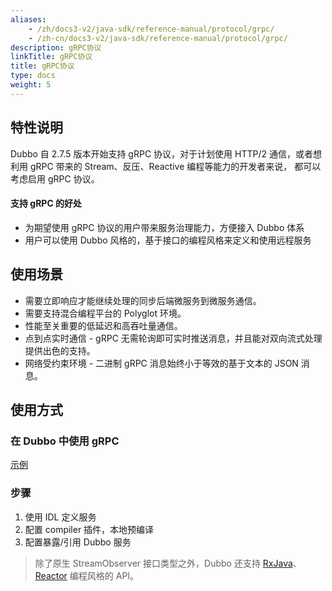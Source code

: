 ```yaml
---
aliases:
    - /zh/docs3-v2/java-sdk/reference-manual/protocol/grpc/
    - /zh-cn/docs3-v2/java-sdk/reference-manual/protocol/grpc/
description: gRPC协议
linkTitle: gRPC协议
title: gRPC协议
type: docs
weight: 5
---
```








## 特性说明
Dubbo 自 2.7.5 版本开始支持 gRPC 协议，对于计划使用 HTTP/2 通信，或者想利用 gRPC 带来的 Stream、反压、Reactive 编程等能力的开发者来说，
都可以考虑启用 gRPC 协议。

#### 支持 gRPC 的好处
* 为期望使用 gRPC 协议的用户带来服务治理能力，方便接入 Dubbo 体系
* 用户可以使用 Dubbo 风格的，基于接口的编程风格来定义和使用远程服务

## 使用场景

- 需要立即响应才能继续处理的同步后端微服务到微服务通信。
- 需要支持混合编程平台的 Polyglot 环境。
- 性能至关重要的低延迟和高吞吐量通信。
- 点到点实时通信 - gRPC 无需轮询即可实时推送消息，并且能对双向流式处理提供出色的支持。
- 网络受约束环境 - 二进制 gRPC 消息始终小于等效的基于文本的 JSON 消息。

## 使用方式
### 在 Dubbo 中使用 gRPC
[示例](https://github.com/apache/dubbo-samples/tree/master/3-extensions/protocol/dubbo-samples-grpc)

### 步骤
1. 使用 IDL 定义服务
2. 配置 compiler 插件，本地预编译
3. 配置暴露/引用 Dubbo 服务

> 除了原生 StreamObserver 接口类型之外，Dubbo 还支持 [RxJava](https://github.com/apache/dubbo-samples/tree/master/3-extensions/protocol/dubbo-samples-grpc/dubbo-samples-rxjava)、[Reactor](https://github.com/apache/dubbo-samples/tree/master/3-extensions/protocol/dubbo-samples-grpc/dubbo-samples-reactor) 编程风格的 API。